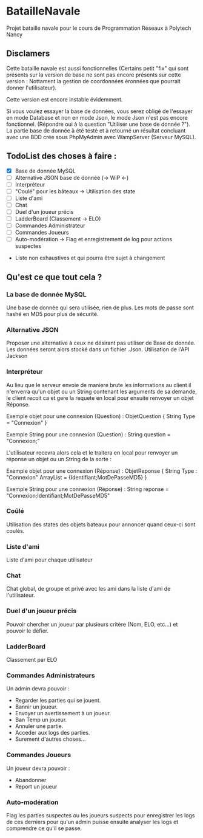 # BatailleNavale
Projet bataille navale pour le cours de Programmation Réseaux à Polytech Nancy

## Disclamers

Cette bataille navale est aussi fonctionnelles (Certains petit "fix" qui sont présents sur la version de base ne sont pas encore présents sur cette version : Nottament la gestion de coordonnées éronnées que pourrait donner l'utilisateur).

Cette version est encore instable évidemment.

Si vous voulez essayer la base de données, vous serez obligé de l'essayer en mode Database et non en mode Json, le mode Json n'est pas encore fonctionnel. (Répondre oui à la question "Utiliser une base de donnée ?").
La partie base de donnée à été testé et à retourné un résultat concluant avec une BDD crée sous PhpMyAdmin avec WampServer (Serveur MySQL).

## TodoList des choses à faire :
- [x] Base de donnée MySQL
- [ ] Alternative JSON base de donnée (-> WiP <-)
- [ ] Interpréteur 
- [ ] "Coulé" pour les bâteaux -> Utilisation des state
- [ ] Liste d'ami
- [ ] Chat
- [ ] Duel d'un joueur précis
- [ ] LadderBoard (Classement -> ELO)
- [ ] Commandes Administrateur
- [ ] Commandes Joueurs
- [ ] Auto-modération -> Flag et enregistrement de log pour actions suspectes
- Liste non exhaustives et qui pourra être sujet à changement

## Qu'est ce que tout cela ? 

### La base de donnée MySQL
Une base de donnée qui sera utilisée, rien de plus.
Les mots de passe sont hashé en MD5 pour plus de sécurité.

### Alternative JSON
Proposer une alternative à ceux ne désirant pas utiliser de Base de donnée. Les données seront alors stocké dans un fichier .Json.
Utilisation de l'API Jackson

### Interpréteur
Au lieu que le serveur envoie de maniere brute les informations au client il n'enverra qu'un objet ou un String contenant les arguments de sa demande, le client recoit ca et gere la requete en local pour ensuite renvoyer un objet Réponse.

Exemple objet pour une connexion (Question) :
ObjetQuestion {
  String Type = "Connexion"
}

Exemple String pour une connexion (Question) :
String question = "Connexion;"

L'utilisateur recevra alors cela et le traitera en local pour renvoyer un réponse un objet ou un String de la sorte : 

Exemple objet pour une connexion (Réponse) :
ObjetReponse {
  String Type : "Connexion"
  ArrayList<Strig> = {Identifiant;MotDePasseMD5}
}
  
Exemple String pour une connexion (Réponse) :
String reponse = "Connexion;Identifiant;MotDePasseMD5"

### Coûlé

Utilisation des states des objets bateaux pour annoncer quand ceux-ci sont coulés.

### Liste d'ami

Liste d'ami pour chaque utilisateur

### Chat

Chat global, de groupe et privé avec les ami dans la liste d'ami de l'utilisateur.

### Duel d'un joueur précis

Pouvoir chercher un joueur par plusieurs critère (Nom, ELO, etc...) et pouvoir le défier.

### LadderBoard

Classement par ELO

### Commandes Administrateurs

Un admin devra pouvoir : 
- Regarder les parties qui se jouent.
- Bannir un joueur.
- Envoyer un avertissement à un joueur.
- Ban Temp un joueur.
- Annuler une partie.
- Acceder aux logs des parties.
- Surement d'autres choses...

### Commandes Joueurs 

Un joueur devra pouvoir : 

- Abandonner
- Report un joueur

### Auto-modération

Flag les parties suspectes ou les joueurs suspects pour enregistrer les logs de ces derniers pour qu'un admin puisse ensuite analyser les logs et comprendre ce qu'il se passe.
